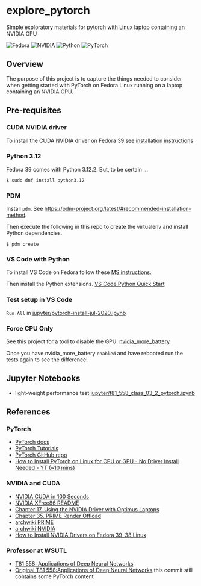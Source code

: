 # explore_pytorch
Simple exploratory materials for pytorch with Linux laptop containing an NVIDIA GPU

![Fedora](https://img.shields.io/badge/Fedora-39-51A2DA?logo=Fedora)
![NVIDIA](https://img.shields.io/badge/nvidia-GeoForce%20RTX%203050%20Ti%20Mobile-76B900?logo=NVIDIA)
![Python](https://img.shields.io/python/required-version-toml?tomlFilePath=https%3A%2F%2Fraw.githubusercontent.com%2Fklmcwhirter%2Fexplore_pytorch%2Fmaster%2Fpyproject.toml&logo=Python)
![PyTorch](https://img.shields.io/badge/PyTorch-2.2-EE4C2C?logo=PyTorch)


## Overview
The purpose of this project is to capture the things needed to consider when getting started with PyTorch on Fedora Linux running on a laptop containing an NVIDIA GPU.

## Pre-requisites

### CUDA NVIDIA driver
To install the CUDA NVIDIA driver on Fedora 39 see [installation instructions](./jupyter/installing_cuda_drivers_on_fedora39.ipynb)

### Python 3.12
Fedora 39 comes with Python 3.12.2. But, to be certain ...

```
$ sudo dnf install python3.12
```

### PDM
Install `pdm`. See https://pdm-project.org/latest/#recommended-installation-method.

Then execute the following in this repo to create the virtualenv and install Python dependencies.

```
$ pdm create
```

### VS Code with Python
To install VS Code on Fedora follow these [MS instructions](https://code.visualstudio.com/docs/setup/linux#_rhel-fedora-and-centos-based-distributions).

Then install the Python extensions.
[VS Code Python Quick Start](https://code.visualstudio.com/docs/python/python-quick-start)

### Test setup in VS Code
`Run All` in [jupyter/pytorch-install-jul-2020.ipynb](./jupyter/pytorch-install-jul-2020.ipynb)

### Force CPU Only
See this project for a tool to disable the GPU: [nvidia_more_battery](https://github.com/klmcwhirter/nvidia-more-battery)

Once you have nvidia_more_battery `enabled` and have rebooted run the tests again to see the difference!

## Jupyter Notebooks
* light-weight performance test [jupyter/t81_558_class_03_2_pytorch.ipynb](./jupyter/t81_558_class_03_2_pytorch.ipynb)

## References

### PyTorch
* [PyTorch docs](https://pytorch.org/docs/stable/index.html)
* [PyTorch Tutorials](https://pytorch.org/tutorials/)
* [PyTorch GitHub repo](https://github.com/pytorch/pytorch)
* [How to Install PyTorch on Linux for CPU or GPU - No Driver Install Needed - YT (~10 mins)](https://youtu.be/YTvVxYneu7w)

### NVIDIA and CUDA
* [NVIDIA CUDA in 100 Seconds](https://youtu.be/pPStdjuYzSI)
* [NVIDIA XFree86 README](http://us.download.nvidia.com/XFree86/Linux-x86_64/550.67/README/index.html)
* [Chapter 17. Using the NVIDIA Driver with Optimus Laptops](http://us.download.nvidia.com/XFree86/Linux-x86_64/550.67/README/optimus.html)
* [Chapter 35. PRIME Render Offload](http://us.download.nvidia.com/XFree86/Linux-x86_64/550.67/README/primerenderoffload.html)
* [archwiki PRIME](https://wiki.archlinux.org/title/PRIME)
* [archwiki NVIDIA](https://wiki.archlinux.org/title/NVIDIA)
* [How to Install NVIDIA Drivers on Fedora 39, 38 Linux](https://www.linuxcapable.com/how-to-install-nvidia-drivers-on-fedora-linux/)

### Professor at WSUTL
* [T81 558: Applications of Deep Neural Networks](https://github.com/jeffheaton/app_deep_learning)
* [Original T81 558:Applications of Deep Neural Networks](https://github.com/jeffheaton/t81_558_deep_learning/tree/476c4df534dea71539bdc17742b5e92a255af880/) this commit still contains some PyTorch content
